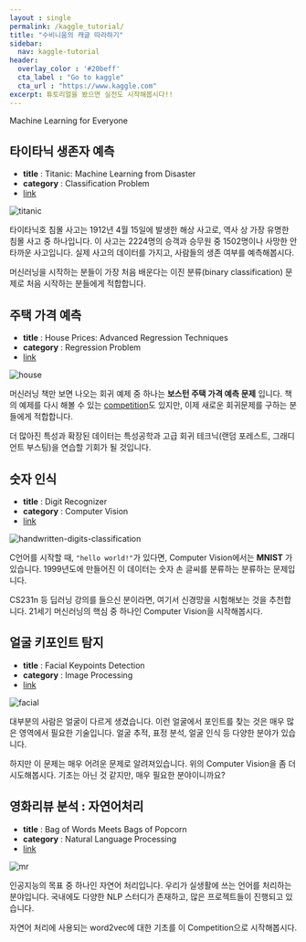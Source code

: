 ```yaml
---
layout : single
permalink: /kaggle_tutorial/
title: "수비니움의 캐글 따라하기"
sidebar:
  nav: kaggle-tutorial
header:
  overlay_color : '#20beff'
  cta_label : "Go to kaggle"
  cta_url : "https://www.kaggle.com"
excerpt: 튜토리얼을 봤으면 실전도 시작해봅시다!!
---
```


Machine Learning for Everyone

## 타이타닉 생존자 예측

- **title** : Titanic: Machine Learning from Disaster
- **category** : Classification Problem
- [link](https://www.kaggle.com/c/titanic)

![titanic](https://i.imgur.com/uQijsoE.jpg)

타이타닉호 침몰 사고는 1912년 4월 15일에 발생한 해상 사고로, 역사 상 가장 유명한 침몰 사고 중 하나입니다.
이 사고는 2224명의 승객과 승무원 중 1502명이나 사망한 안타까운 사고입니다.
실제 사고의 데이터를 가지고, 사람들의 생존 여부를 예측해봅시다.

머신러닝을 시작하는 분들이 가장 처음 배운다는 이진 분류(binary classification) 문제로 처음 시작하는 분들에게 적합합니다.

## 주택 가격 예측

- **title** : House Prices: Advanced Regression Techniques
- **category** : Regression Problem
- [link](https://www.kaggle.com/c/house-prices-advanced-regression-techniques)

![house](https://i.imgur.com/uG9GZ81.jpg)

머신러닝 책만 보면 나오는 회귀 예제 중 하나는 **보스턴 주택 가격 예측 문제** 입니다.
책의 예제를 다시 해볼 수 있는 [competition](https://www.kaggle.com/c/boston-housing)도 있지만, 이제 새로운 회귀문제를 구하는 분들에게 적합합니다.

더 많아진 특성과 확장된 데이터는 특성공학과 고급 회귀 테크닉(랜덤 포레스트, 그래디언트 부스팅)을 연습할 기회가 될 것입니다.

## 숫자 인식

- **title** : Digit Recognizer
- **category** : Computer Vision
- [link](https://www.kaggle.com/c/digit-recognizer)

![handwritten-digits-classification](https://i.imgur.com/BI9oZ5p.jpg)

C언어를 시작할 때, `"hello world!"`가 있다면, Computer Vision에서는 **MNIST** 가 있습니다.
1999년도에 만들어진 이 데이터는 숫자 손 글씨를 분류하는 분류하는 문제입니다.

CS231n 등 딥러닝 강의를 들으신 분이라면, 여기서 신경망을 시험해보는 것을 추천합니다.
21세기 머신러닝의 핵심 중 하나인 Computer Vision을 시작해봅시다.

## 얼굴 키포인트 탐지

- **title** : Facial Keypoints Detection
- **category** :  Image Processing
- [link](https://www.kaggle.com/c/facial-keypoints-detection)

![facial](https://i.imgur.com/drsMg6U.jpg)

대부분의 사람은 얼굴이 다르게 생겼습니다. 이런 얼굴에서 포인트를 찾는 것은 매우 많은 영역에서 필요한 기술입니다.
얼굴 추적, 표정 분석, 얼굴 인식 등 다양한 분야가 있습니다.

하지만 이 문제는 매우 어려운 문제로 알려져있습니다. 위의 Computer Vision을 좀 더 시도해봅시다.
기초는 아닌 것 같지만, 매우 필요한 분야이니까요?

## 영화리뷰 분석 : 자연어처리

- **title** : Bag of Words Meets Bags of Popcorn
- **category** : Natural Language Processing
- [link](https://www.kaggle.com/c/word2vec-nlp-tutorial)

![mr](https://i.imgur.com/dKGAw69.jpg)

인공지능의 목표 중 하나인 자연어 처리입니다. 우리가 실생활에 쓰는 언어를 처리하는 분야입니다.
국내에도 다양한 NLP 스터디가 존재하고, 많은 프로젝트들이 진행되고 있습니다.

자연어 처리에 사용되는 word2vec에 대한 기초를 이 Competition으로 시작해봅시다.
